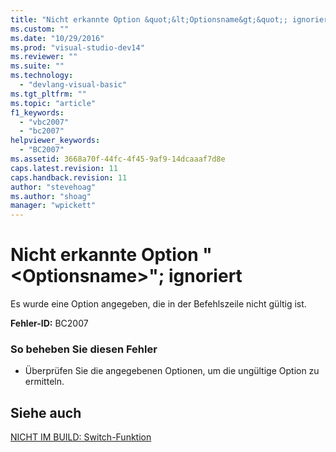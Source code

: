 ```yaml
---
title: "Nicht erkannte Option &quot;&lt;Optionsname&gt;&quot;; ignoriert | Microsoft Docs"
ms.custom: ""
ms.date: "10/29/2016"
ms.prod: "visual-studio-dev14"
ms.reviewer: ""
ms.suite: ""
ms.technology: 
  - "devlang-visual-basic"
ms.tgt_pltfrm: ""
ms.topic: "article"
f1_keywords: 
  - "vbc2007"
  - "bc2007"
helpviewer_keywords: 
  - "BC2007"
ms.assetid: 3668a70f-44fc-4f45-9af9-14dcaaaf7d8e
caps.latest.revision: 11
caps.handback.revision: 11
author: "stevehoag"
ms.author: "shoag"
manager: "wpickett"
---
```

# Nicht erkannte Option &quot;&lt;Optionsname&gt;&quot;; ignoriert
Es wurde eine Option angegeben, die in der Befehlszeile nicht gültig ist.  
  
 **Fehler\-ID:** BC2007  
  
### So beheben Sie diesen Fehler  
  
-   Überprüfen Sie die angegebenen Optionen, um die ungültige Option zu ermitteln.  
  
## Siehe auch  
 [NICHT IM BUILD: Switch\-Funktion](http://msdn.microsoft.com/de-de/8320196c-ad40-49d5-a9b8-d1af5dab652f)